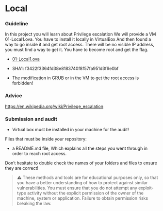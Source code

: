 # Local

### Guideline

In this project you will learn about Privilege escalation We will provide a VM 01-Local1.ova.
You have to install it locally in VirtualBox And then found a way to go inside it and get root access.
There will be no visible IP address, you must find a way to get it.
You have to become root and get the flag.

- [01-Local1.ova](https://assets.01-edu.org/cybersecurity/localI/01-Local1.ova)
- SHA1: f3422f3364fd38e8183740f8f57fa951d3f6e0bf

- The modification in GRUB or in the VM to get the root access is forbidden!

### Advice

https://en.wikipedia.org/wiki/Privilege_escalation

### Submission and audit

- Virtual box must be installed in your machine for the audit!

Files that must be inside your repository:

- a README.md file, Which explains all the steps you went through in order to reach root access.

Don’t hesitate to double check the names of your folders and files to ensure they are correct!

> ⚠️ These methods and tools are for educational purposes only, so that you have a better understanding of how to protect against similar vulnerabilities. You must ensure that you do not attempt any exploit-type activity without the explicit permission of the owner of the machine, system or application. Failure to obtain permission risks breaking the law.
